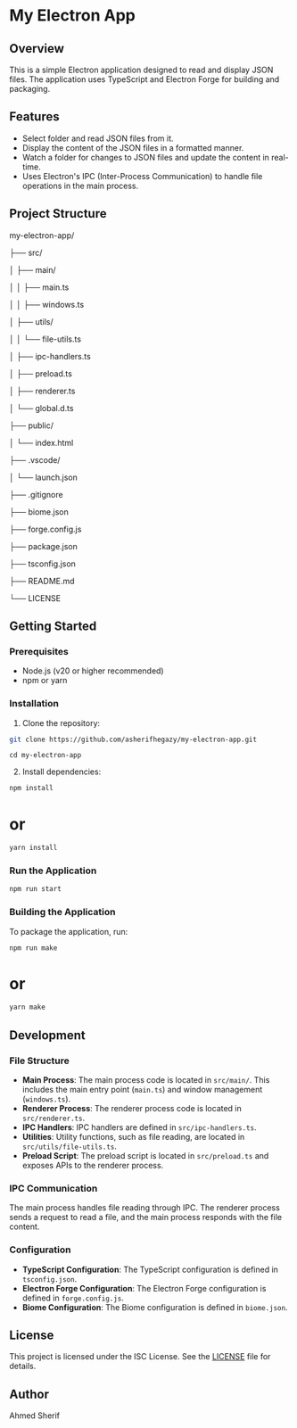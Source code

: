 # My Electron App

## Overview

This is a simple Electron application designed to read and display JSON files. The application uses TypeScript and Electron Forge for building and packaging.

## Features

- Select folder and read JSON files from it.
- Display the content of the JSON files in a formatted manner.
- Watch a folder for changes to JSON files and update the content in real-time.
- Uses Electron's IPC (Inter-Process Communication) to handle file operations in the main process.

## Project Structure
my-electron-app/

├── src/

│   ├── main/

│   │   ├── main.ts

│   │   ├── windows.ts

│   ├── utils/

│   │   └── file-utils.ts

│   ├── ipc-handlers.ts

│   ├── preload.ts

│   ├── renderer.ts

│   └── global.d.ts

├── public/

│   └── index.html

├── .vscode/

│   └── launch.json

├── .gitignore

├── biome.json

├── forge.config.js

├── package.json

├── tsconfig.json

├── README.md

└── LICENSE


## Getting Started

### Prerequisites

- Node.js (v20 or higher recommended)
- npm or yarn

### Installation

1. Clone the repository:
```sh
git clone https://github.com/asherifhegazy/my-electron-app.git
```
```
cd my-electron-app
```

2. Install dependencies:
```sh
npm install
```
# or
```sh
yarn install
```

### Run the Application
```sh
npm run start
```

### Building the Application

To package the application, run:
```sh
npm run make
```
# or
```sh
yarn make
```

## Development

### File Structure

- **Main Process**: The main process code is located in `src/main/`. This includes the main entry point (`main.ts`) and window management (`windows.ts`).
- **Renderer Process**: The renderer process code is located in `src/renderer.ts`.
- **IPC Handlers**: IPC handlers are defined in `src/ipc-handlers.ts`.
- **Utilities**: Utility functions, such as file reading, are located in `src/utils/file-utils.ts`.
- **Preload Script**: The preload script is located in `src/preload.ts` and exposes APIs to the renderer process.

### IPC Communication

The main process handles file reading through IPC. The renderer process sends a request to read a file, and the main process responds with the file content.


### Configuration

- **TypeScript Configuration**: The TypeScript configuration is defined in `tsconfig.json`.
- **Electron Forge Configuration**: The Electron Forge configuration is defined in `forge.config.js`.
- **Biome Configuration**: The Biome configuration is defined in `biome.json`.

## License

This project is licensed under the ISC License. See the [LICENSE](LICENSE) file for details.

## Author

Ahmed Sherif